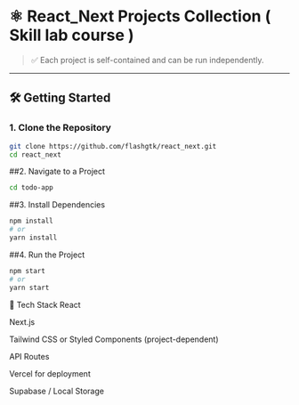 # ⚛️ React_Next Projects Collection ( Skill lab course )

> ✅ Each project is self-contained and can be run independently.

---

## 🛠️ Getting Started

### 1. Clone the Repository

```bash
git clone https://github.com/flashgtk/react_next.git
cd react_next
```
##2. Navigate to a Project
```bash
cd todo-app
```
##3. Install Dependencies
```bash
npm install
# or
yarn install
```

##4. Run the Project
```bash
npm start
# or
yarn start
```

🧰 Tech Stack
React

Next.js

Tailwind CSS or Styled Components (project-dependent)

API Routes

Vercel for deployment

Supabase / Local Storage


